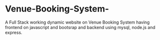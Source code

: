 # Venue-Booking-System-
A Full Stack working dynamic website on Venue Booking System having frontend on javascript and bootsrap and backend using mysql, node.js and express.

